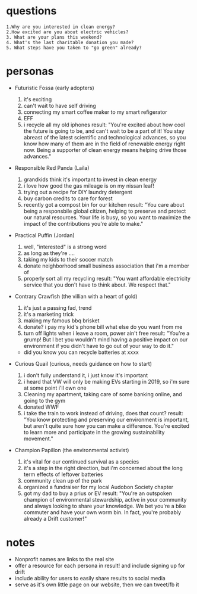# questions
    1.Why are you interested in clean energy?
    2.How excited are you about electric vehicles?
    3. What are your plans this weekend?
    4. What's the last charitable donation you made?
    5. What steps have you taken to "go green" already?

# personas
- Futuristic Fossa (early adopters)
    1. it's exciting
    2. can't wait to have self driving
    3. connecting my smart coffee maker to my smart refigerator
    4. EFF
    5. i recycle all my old iphones
    result:
        "You're excited about how cool the future is going to be, and can't wait to be a part of it! You stay abreast of the latest scientific and technological advances, so you know how many of them are in the field of renewable energy right now. Being a supporter of clean energy means helping drive those advances."

- Responsible Red Panda (Laila)
    1. grandkids think it's important to invest in clean energy
    2. i love how good the gas mileage is on my nissan leaf!
    3. trying out a recipe for DIY laundry detergent
    4. buy carbon credits to care for forest
    5. recently got a compost bin for our kitchen
    result:
        "You care about being a responsbile global citizen, helping to preserve and protect our natural resources. Your life is busy, so you want to maximize the impact of the contributions you're able to make."

- Practical Puffin (Jordan)
    1. well, "interested" is a strong word
    2. as long as they're ....
    3. taking my kids to their soccer match
    4. donate neighborhood small business association that i'm a member of
    5. properly sort all my recycling
    result:
        "You want affordable electricity service that you don't have to think about. We respect that."

- Contrary Crawfish (the villian with a heart of gold)
    1. it's just a passing fad, trend
    2. it's a marketing trick
    3. making my famous bbq brisket
    4. donate? i pay my kid's phone bill what else do you want from me
    5. turn off lights when i leave a room, power ain't free
    result:
        "You're a grump! But I bet you wouldn't mind having a positive impact on our environment if you didn't have to go out of your way to do it."
    - did you know you can recycle batteries at xxxx

- Curious Quail (curious, needs guidance on how to start)
    1. i don't fully understand it, i just know it's important
    2. i heard that VW will only be making EVs starting in 2019, so i'm sure at some point i'll own one
    3.  Cleaning my apartment, taking care of some banking online, and going to the gym
    4. donated WWF
    5. i take the train to work instead of driving, does that count?
    result:
        "You know protecting and preserving our environment is important, but aren't quite sure how you can make a difference. You're excited to learn more and participate in the growing sustainability movement."

- Champion Papillon (the environmental activist)
    1. it's vital for our continued survival as a species
    2. it's a step in the right direction, but i'm concerned about the long term effects of leftover batteries
    3. community clean up of the park
    4. organized a fundraiser for my local Audobon Society chapter
    5. got my dad to buy a prius or EV
    result:
        "You're an outspoken champion of environmental stewardship, active in your community and always looking to share your knowledge. We bet you're a bike commuter and have your own worm bin. In fact, you're probably already a Drift customer!"

# notes
- Nonprofit names are links to the real site
- offer a resource for each persona in result! and include signing up for drift
- include ability for users to easily share results to social media
- serve as it's own little page on our website, then we can tweet/fb it